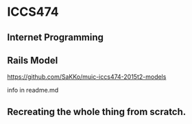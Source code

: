 # ICCS474
## Internet Programming

## Rails Model


https://github.com/SaKKo/muic-iccs474-2015t2-models

info in readme.md

## Recreating the whole thing from scratch.
